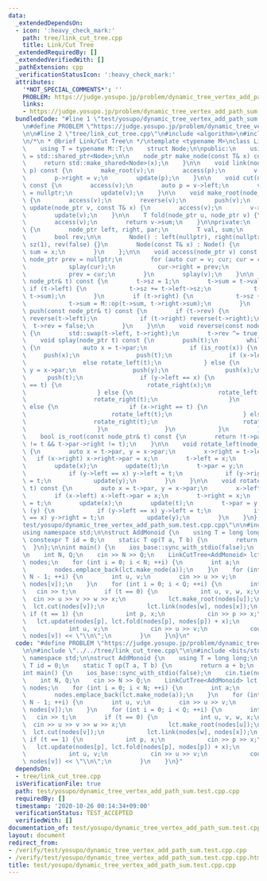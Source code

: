 ```yaml
---
data:
  _extendedDependsOn:
  - icon: ':heavy_check_mark:'
    path: tree/link_cut_tree.cpp
    title: Link/Cut Tree
  _extendedRequiredBy: []
  _extendedVerifiedWith: []
  _pathExtension: cpp
  _verificationStatusIcon: ':heavy_check_mark:'
  attributes:
    '*NOT_SPECIAL_COMMENTS*': ''
    PROBLEM: https://judge.yosupo.jp/problem/dynamic_tree_vertex_add_path_sum
    links:
    - https://judge.yosupo.jp/problem/dynamic_tree_vertex_add_path_sum
  bundledCode: "#line 1 \"test/yosupo/dynamic_tree_vertex_add_path_sum.test.cpp.cpp\"\
    \n#define PROBLEM \"https://judge.yosupo.jp/problem/dynamic_tree_vertex_add_path_sum\"\
    \n\n#line 2 \"tree/link_cut_tree.cpp\"\n#include <algorithm>\n#include <memory>\n\
    \n/*\n * @brief Link/Cut Tree\n */\ntemplate <typename M>\nclass LinkCutTree {\n\
    \    using T = typename M::T;\n    struct Node;\n\npublic:\n    using node_ptr\
    \ = std::shared_ptr<Node>;\n\n    node_ptr make_node(const T& x) const {\n   \
    \     return std::make_shared<Node>(x);\n    }\n\n    void link(node_ptr v, node_ptr\
    \ p) const {\n        make_root(v);\n        access(p);\n        v->par = p;\n\
    \        p->right = v;\n        update(p);\n    }\n\n    void cut(node_ptr v)\
    \ const {\n        access(v);\n        auto p = v->left;\n        v->left = p->par\
    \ = nullptr;\n        update(v);\n    }\n\n    void make_root(node_ptr v) const\
    \ {\n        access(v);\n        reverse(v);\n        push(v);\n    }\n\n    void\
    \ update(node_ptr v, const T& x) {\n        access(v);\n        v->val = x;\n\
    \        update(v);\n    }\n\n    T fold(node_ptr u, node_ptr v) {\n        make_root(u);\n\
    \        access(v);\n        return v->sum;\n    }\n\nprivate:\n    struct Node\
    \ {\n        node_ptr left, right, par;\n        T val, sum;\n        int sz;\n\
    \        bool rev;\n\n        Node() : left(nullptr), right(nullptr), par(nullptr),\
    \ sz(1), rev(false) {}\n        Node(const T& x) : Node() {\n            val =\
    \ sum = x;\n        }\n    };\n\n    void access(node_ptr v) const {\n       \
    \ node_ptr prev = nullptr;\n        for (auto cur = v; cur; cur = cur->par) {\n\
    \            splay(cur);\n            cur->right = prev;\n            update(cur);\n\
    \            prev = cur;\n        }\n        splay(v);\n    }\n\n    void update(const\
    \ node_ptr& t) const {\n        t->sz = 1;\n        t->sum = t->val;\n       \
    \ if (t->left) {\n            t->sz += t->left->sz;\n            t->sum = M::op(t->left->sum,\
    \ t->sum);\n        }\n        if (t->right) {\n            t->sz += t->right->sz;\n\
    \            t->sum = M::op(t->sum, t->right->sum);\n        }\n    }\n\n    void\
    \ push(const node_ptr& t) const {\n        if (t->rev) {\n            if (t->left)\
    \ reverse(t->left);\n            if (t->right) reverse(t->right);\n          \
    \  t->rev = false;\n        }\n    }\n\n    void reverse(const node_ptr& t) const\
    \ {\n        std::swap(t->left, t->right);\n        t->rev ^= true;\n    }\n\n\
    \    void splay(node_ptr t) const {\n        push(t);\n        while (!is_root(t))\
    \ {\n            auto x = t->par;\n            if (is_root(x)) {\n           \
    \     push(x);\n                push(t);\n                if (x->left == t) rotate_right(t);\n\
    \                else rotate_left(t);\n            } else {\n                auto\
    \ y = x->par;\n                push(y);\n                push(x);\n          \
    \      push(t);\n                if (y->left == x) {\n                    if (x->left\
    \ == t) {\n                        rotate_right(x);\n                        rotate_right(t);\n\
    \                    } else {\n                        rotate_left(t);\n     \
    \                   rotate_right(t);\n                    }\n                }\
    \ else {\n                    if (x->right == t) {\n                        rotate_left(x);\n\
    \                        rotate_left(t);\n                    } else {\n     \
    \                   rotate_right(t);\n                        rotate_left(t);\n\
    \                    }\n                }\n            }\n        }\n    }\n\n\
    \    bool is_root(const node_ptr& t) const {\n        return !t->par || (t->par->left\
    \ != t && t->par->right != t);\n    }\n\n    void rotate_left(node_ptr t) const\
    \ {\n        auto x = t->par, y = x->par;\n        x->right = t->left;\n     \
    \   if (x->right) x->right->par = x;\n        t->left = x;\n        x->par = t;\n\
    \        update(x);\n        update(t);\n        t->par = y;\n        if (y) {\n\
    \            if (y->left == x) y->left = t;\n            if (y->right == x) y->right\
    \ = t;\n            update(y);\n        }\n    }\n\n    void rotate_right(node_ptr\
    \ t) const {\n        auto x = t->par, y = x->par;\n        x->left = t->right;\n\
    \        if (x->left) x->left->par = x;\n        t->right = x;\n        x->par\
    \ = t;\n        update(x);\n        update(t);\n        t->par = y;\n        if\
    \ (y) {\n            if (y->left == x) y->left = t;\n            if (y->right\
    \ == x) y->right = t;\n            update(y);\n        }\n    }\n};\n#line 4 \"\
    test/yosupo/dynamic_tree_vertex_add_path_sum.test.cpp.cpp\"\n\n#include <bits/stdc++.h>\n\
    using namespace std;\n\nstruct AddMonoid {\n    using T = long long;\n    static\
    \ constexpr T id = 0;\n    static T op(T a, T b) {\n        return a + b;\n  \
    \  }\n};\n\nint main() {\n    ios_base::sync_with_stdio(false);\n    cin.tie(nullptr);\n\
    \n    int N, Q;\n    cin >> N >> Q;\n    LinkCutTree<AddMonoid> lct;\n    vector<decltype(lct)::node_ptr>\
    \ nodes;\n    for (int i = 0; i < N; ++i) {\n        int a;\n        cin >> a;\n\
    \        nodes.emplace_back(lct.make_node(a));\n    }\n    for (int i = 0; i <\
    \ N - 1; ++i) {\n        int u, v;\n        cin >> u >> v;\n        lct.link(nodes[u],\
    \ nodes[v]);\n    }\n    for (int i = 0; i < Q; ++i) {\n        int t;\n     \
    \   cin >> t;\n        if (t == 0) {\n            int u, v, w, x;\n          \
    \  cin >> u >> v >> w >> x;\n            lct.make_root(nodes[u]);\n          \
    \  lct.cut(nodes[v]);\n            lct.link(nodes[w], nodes[x]);\n        } else\
    \ if (t == 1) {\n            int p, x;\n            cin >> p >> x;\n         \
    \   lct.update(nodes[p], lct.fold(nodes[p], nodes[p]) + x);\n        } else {\n\
    \            int u, v;\n            cin >> u >> v;\n            cout << lct.fold(nodes[u],\
    \ nodes[v]) << \"\\n\";\n        }\n    }\n}\n"
  code: "#define PROBLEM \"https://judge.yosupo.jp/problem/dynamic_tree_vertex_add_path_sum\"\
    \n\n#include \"../../tree/link_cut_tree.cpp\"\n\n#include <bits/stdc++.h>\nusing\
    \ namespace std;\n\nstruct AddMonoid {\n    using T = long long;\n    static constexpr\
    \ T id = 0;\n    static T op(T a, T b) {\n        return a + b;\n    }\n};\n\n\
    int main() {\n    ios_base::sync_with_stdio(false);\n    cin.tie(nullptr);\n\n\
    \    int N, Q;\n    cin >> N >> Q;\n    LinkCutTree<AddMonoid> lct;\n    vector<decltype(lct)::node_ptr>\
    \ nodes;\n    for (int i = 0; i < N; ++i) {\n        int a;\n        cin >> a;\n\
    \        nodes.emplace_back(lct.make_node(a));\n    }\n    for (int i = 0; i <\
    \ N - 1; ++i) {\n        int u, v;\n        cin >> u >> v;\n        lct.link(nodes[u],\
    \ nodes[v]);\n    }\n    for (int i = 0; i < Q; ++i) {\n        int t;\n     \
    \   cin >> t;\n        if (t == 0) {\n            int u, v, w, x;\n          \
    \  cin >> u >> v >> w >> x;\n            lct.make_root(nodes[u]);\n          \
    \  lct.cut(nodes[v]);\n            lct.link(nodes[w], nodes[x]);\n        } else\
    \ if (t == 1) {\n            int p, x;\n            cin >> p >> x;\n         \
    \   lct.update(nodes[p], lct.fold(nodes[p], nodes[p]) + x);\n        } else {\n\
    \            int u, v;\n            cin >> u >> v;\n            cout << lct.fold(nodes[u],\
    \ nodes[v]) << \"\\n\";\n        }\n    }\n}"
  dependsOn:
  - tree/link_cut_tree.cpp
  isVerificationFile: true
  path: test/yosupo/dynamic_tree_vertex_add_path_sum.test.cpp.cpp
  requiredBy: []
  timestamp: '2020-10-26 00:14:34+09:00'
  verificationStatus: TEST_ACCEPTED
  verifiedWith: []
documentation_of: test/yosupo/dynamic_tree_vertex_add_path_sum.test.cpp.cpp
layout: document
redirect_from:
- /verify/test/yosupo/dynamic_tree_vertex_add_path_sum.test.cpp.cpp
- /verify/test/yosupo/dynamic_tree_vertex_add_path_sum.test.cpp.cpp.html
title: test/yosupo/dynamic_tree_vertex_add_path_sum.test.cpp.cpp
---
```

